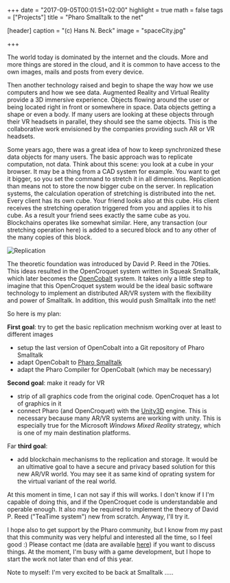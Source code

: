 +++
date = "2017-09-05T00:01:51+02:00"
highlight = true
math = false
tags = ["Projects"]
title = "Pharo Smalltalk to the net"

[header]
  caption = "(c) Hans N. Beck"
  image = "spaceCity.jpg"

+++

The world today is dominated by the internet and the clouds. More and more things are stored in the cloud, and it is common to have access to the own images, mails and posts from  every device.

Then another technology raised and begin to shape the way how we use computers and how we see data. Augmented Reality and Virtual Reality provide a 3D immersive experience.  Objects flowing around the user or being located right in front or somewhere in space. Data objects getting a shape or even a body. If many users are looking at these objects through their VR headsets in parallel, they should see the same objects. This is the collaborative work envisioned by the companies providing such AR or VR headsets.

Some years ago, there was a great idea of how to keep synchronized these data objects for many users. The basic approach was to replicate computation, not data. Think about this scene: you look at a cube in your browser. It may be a thing from a CAD system for example. You want to get it bigger, so you set the command to stretch it in all dimensions. Replication than means not to store the now bigger cube on the server. In replication systems, the calculation operation of stretching is distributed into the net. Every client has its own cube. Your friend looks also at this cube. His client receives the stretching operation triggered from you and applies it to his cube. As a result your friend sees exactly the same cube as you. Blockchains operates like somewhat similar. Here, any transaction (our stretching operation here) is added to a secured block and to any other of the many copies of this block.

![Replication](/img/replication.png)

The theoretic foundation was introduced by David P. Reed in the 70ties. This ideas resulted in the OpenCroquet system written in Squeak Smalltalk, which later becomes the [OpenCobalt](http://www.opencobalt.net/) system. It takes only a little step to imagine that this OpenCroquet system would be the ideal basic software technology to implement an distributed AR/VR system with the flexibility and power of Smalltalk. In addition, this would push Smalltalk into the net!

So here is my plan:

**First goal**: try to get the basic replication mechnism working over at least to different images

+ setup the last version of OpenCobalt into a Git repository of Pharo Smalltalk
+ adapt OpenCobalt to [Pharo Smalltalk](http://pharo.org/)
+ adapt the Pharo Compiler for OpenCobalt (which may be necessary)

**Second goal**: make it ready for VR

+ strip of all graphics code from the original code. OpenCroquet has a lot of graphics in it
+ connect Pharo (and OpenCroquet) with the [Unity3D](https://unity3d.com/) engine. This is necessary because many AR/VR systems are working with unity. This is especially true for the Microsoft *Windows Mixed Reality* strategy, which is one of my main destination platforms.

Far **third goal**:

+ add blockchain mechanisms to the replication and storage. It would be an ultimative goal to have a secure and privacy based solution for this new AR/VR world. You may see it as same kind of oprating system for the virtual variant of the real world.

At this moment in time, I can not say if this will works. I don't know if I I'm capable of doing this, and if the OpenCroquet code is understandable and operable enough. It also may be required to implement the theory of David P. Reed ("TeaTime system") new from scratch. Anyway, I'll try it.

I hope also to get support by the Pharo community, but I know from my past that this community was very helpful and interested all the time, so I feel good :) Please contact me (data are available [here](/#contact)) if you want to discuss things. At the moment, I'm busy with a game development, but I hope to start the work not later than end of this year.

Note to myself: I'm very excited to be back at Smalltalk .....
